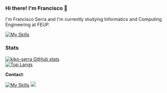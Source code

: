 ### Hi there! I'm Francisco 👋

I'm Francisco Serra and I'm currently studying Informatics and Computing Engineering at FEUP. 

[![My Skills](https://skills.thijs.gg/icons?i=html,css,js,cpp,git,php,laravel&theme=light)](https://skills.thijs.gg)
<!-- link for icons https://github.com/tandpfun/skill-icons -->

### Stats 
 
 [![kiko-serra GitHub stats](https://github-readme-stats.vercel.app/api?username=kiko-serra&count_private=true&show_icons=true&theme=tokyonight)](https://github.com/anuraghazra/github-readme-stats)   
 [![Top Langs](https://github-readme-stats.vercel.app/api/top-langs/?username=kiko-serra&layout=compact&theme=tokyonight&langs_count=8&exclude_repo=TRABALHO-2_DA)](https://github.com/anuraghazra/github-readme-stats)
 
__Contact__: <br>
<!--
<a style="text-decoration: none;" href="https://www.linkedin.com/in/francisco-pimentel-serra/"><img src="https://img.shields.io/badge/LinkedIn-0077B5?style=for-the-badge&logo=linkedin&logoColor=white" /></a>-->
<!--[![My Skills](gmail.svg width="48")](mailto:franciscopimentelserra@gmail.com)-->
[![My Skills](https://skills.thijs.gg/icons?i=linkedin&theme=light)](https://www.linkedin.com/in/francisco-pimentel-serra/)
<a style="text-decoration: none;" href="mailto:franciscopimentelserra@gmail.com"><img src="https://img.shields.io/badge/Gmail-D14836?style=for-the-badge&logo=gmail&logoColor=white" /></a>

<!--![](https://komarev.com/ghpvc/?username=kiko-serra&label=VISITORS)-->
